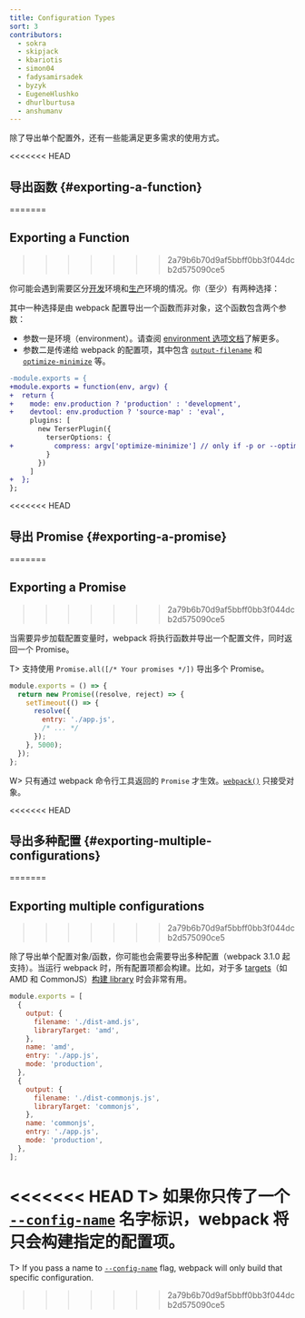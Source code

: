 ```yaml
---
title: Configuration Types
sort: 3
contributors:
  - sokra
  - skipjack
  - kbariotis
  - simon04
  - fadysamirsadek
  - byzyk
  - EugeneHlushko
  - dhurlburtusa
  - anshumanv
---
```


除了导出单个配置外，还有一些能满足更多需求的使用方式。

<<<<<<< HEAD

## 导出函数 {#exporting-a-function}
=======
## Exporting a Function
>>>>>>> 2a79b6b70d9af5bbff0bb3f044dcb2d575090ce5

你可能会遇到需要区分[开发](/guides/development)环境和[生产](/guides/production)环境的情况。你（至少）有两种选择：

其中一种选择是由 webpack 配置导出一个函数而非对象，这个函数包含两个参数：

- 参数一是环境（environment）。请查阅 [environment 选项文档](/api/cli/#environment-options)了解更多。
- 参数二是传递给 webpack 的配置项，其中包含 [`output-filename`](/api/cli/#output-options) 和 [`optimize-minimize`](/api/cli/#optimize-options) 等。

```diff
-module.exports = {
+module.exports = function(env, argv) {
+  return {
+    mode: env.production ? 'production' : 'development',
+    devtool: env.production ? 'source-map' : 'eval',
     plugins: [
       new TerserPlugin({
         terserOptions: {
+          compress: argv['optimize-minimize'] // only if -p or --optimize-minimize were passed
         }
       })
     ]
+  };
};
```

<<<<<<< HEAD

## 导出 Promise {#exporting-a-promise}
=======
## Exporting a Promise
>>>>>>> 2a79b6b70d9af5bbff0bb3f044dcb2d575090ce5

当需要异步加载配置变量时，webpack 将执行函数并导出一个配置文件，同时返回一个 Promise。

T> 支持使用 `Promise.all([/* Your promises */])` 导出多个 Promise。

```js
module.exports = () => {
  return new Promise((resolve, reject) => {
    setTimeout(() => {
      resolve({
        entry: './app.js',
        /* ... */
      });
    }, 5000);
  });
};
```

W> 只有通过 webpack 命令行工具返回的 `Promise` 才生效。[`webpack()`](/api/node/#webpack) 只接受对象。

<<<<<<< HEAD

## 导出多种配置 {#exporting-multiple-configurations}
=======
## Exporting multiple configurations
>>>>>>> 2a79b6b70d9af5bbff0bb3f044dcb2d575090ce5

除了导出单个配置对象/函数，你可能也会需要导出多种配置（webpack 3.1.0 起支持）。当运行 webpack 时，所有配置项都会构建。比如，对于多 [targets](/configuration/output/#outputlibrarytarget)（如 AMD 和 CommonJS）[构建 library](/guides/author-libraries) 时会非常有用。

```js
module.exports = [
  {
    output: {
      filename: './dist-amd.js',
      libraryTarget: 'amd',
    },
    name: 'amd',
    entry: './app.js',
    mode: 'production',
  },
  {
    output: {
      filename: './dist-commonjs.js',
      libraryTarget: 'commonjs',
    },
    name: 'commonjs',
    entry: './app.js',
    mode: 'production',
  },
];
```

<<<<<<< HEAD
T> 如果你只传了一个 [`--config-name`](/api/cli/#configuration-options) 名字标识，webpack 将只会构建指定的配置项。
=======
T> If you pass a name to [`--config-name`](/api/cli/#config-name) flag, webpack will only build that specific configuration.
>>>>>>> 2a79b6b70d9af5bbff0bb3f044dcb2d575090ce5
